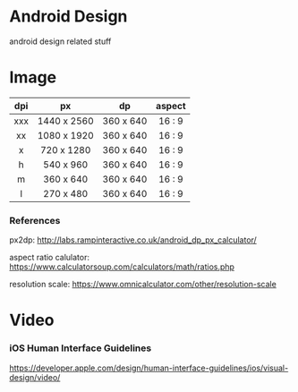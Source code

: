 # Android Design
android design related stuff

# Image

dpi|px|dp|aspect
:-:|:-:|:-:|:-:
xxx | 1440 x 2560|360 x 640|16 : 9
 xx | 1080 x 1920|360 x 640|16 : 9
  x | 720 x 1280 |360 x 640|16 : 9
  h | 540 x 960  |360 x 640|16 : 9
  m | 360 x 640  |360 x 640|16 : 9
  l | 270 x 480  |360 x 640|16 : 9

### References
px2dp: http://labs.rampinteractive.co.uk/android_dp_px_calculator/

aspect ratio calulator: https://www.calculatorsoup.com/calculators/math/ratios.php

resolution scale: https://www.omnicalculator.com/other/resolution-scale

# Video

### iOS Human Interface Guidelines

https://developer.apple.com/design/human-interface-guidelines/ios/visual-design/video/


